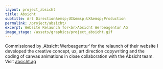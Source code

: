 ```yaml
---
layout: project_absicht
title: Absicht
subtitle: Art Direction&emsp;UI&emsp;UX&emsp;Production
permalink: /project/absicht/
excerpt: Website Relaunch for<br>Absicht Werbeagentur AG
image_stage: /assets/graphics/project_absicht.gif
---
```

  Commissioned by ‚Absicht Werbeagentur‘ for the relaunch of their website
  I developed the creative concept, ux, art direction copywriting and the coding of canvas animations in close collaboration with the Absicht team.<br>
  Visit [absicht.ag](https://www.absicht.ag/)
